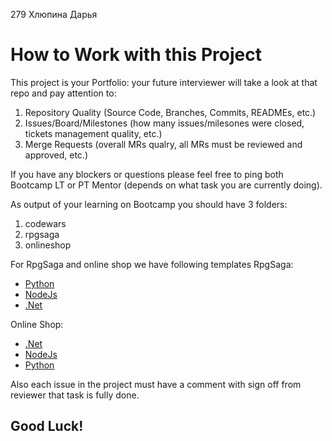 279
Хлюпина Дарья
# How to Work with this Project

This project is your Portfolio: your future interviewer will take a look at that repo and pay attention to:
1. Repository Quality (Source Code, Branches, Commits, READMEs, etc.)
1. Issues/Board/Milestones (how many issues/milesones were closed, tickets management quality, etc.)
1. Merge Requests (overall MRs qualry, all MRs must be reviewed and approved, etc.)

If you have any blockers or questions please feel free to ping both Bootcamp LT or PT Mentor (depends on what task you are currently doing).

As output of your learning on Bootcamp you should have 3 folders:
1. codewars 
1. rpgsaga
1. onlineshop

For RpgSaga and online shop we have following templates
RpgSaga: 
- [Python](https://gitlab.akvelon.net:9443/bootcamp/rpgsagapython)
- [NodeJs](https://gitlab.akvelon.net:9443/bootcamp/rpgsagats)
- [.Net](https://gitlab.akvelon.net:9443/bootcamp/rpgsaganetcore)

Online Shop:
- [.Net](https://gitlab.akvelon.net:9443/bootcamp/net-react-template)
- [NodeJs](https://gitlab.akvelon.net:9443/bootcamp/nest-react-template)
- [Python](https://gitlab.akvelon.net:9443/bootcamp/python-react-template)

Also each issue in the project must have a comment with sign off from reviewer that task is fully done.

## Good Luck!
